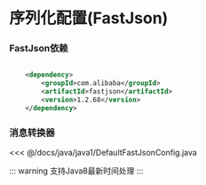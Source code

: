 # 序列化配置(FastJson)

### FastJson依赖
```xml

    <dependency>
        <groupId>com.alibaba</groupId>
        <artifactId>fastjson</artifactId>
        <version>1.2.68</version>
    </dependency>

```

### 消息转换器
<<< @/docs/java/java1/DefaultFastJsonConfig.java


::: warning
支持Java8最新时间处理
:::
